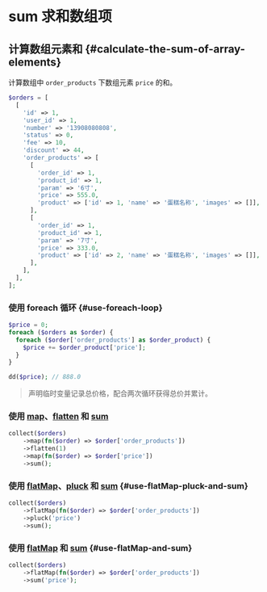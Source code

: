 # sum 求和数组项

## 计算数组元素和 {#calculate-the-sum-of-array-elements}

计算数组中 `order_products` 下数组元素 `price` 的和。

```php
$orders = [
  [
    'id' => 1,
    'user_id' => 1,
    'number' => '13908080808',
    'status' => 0,
    'fee' => 10,
    'discount' => 44,
    'order_products' => [
      [
        'order_id' => 1,
        'product_id' => 1,
        'param' => '6寸',
        'price' => 555.0,
        'product' => ['id' => 1, 'name' => '蛋糕名称', 'images' => []],
      ],
      [
        'order_id' => 1,
        'product_id' => 1,
        'param' => '7寸',
        'price' => 333.0,
        'product' => ['id' => 2, 'name' => '蛋糕名称', 'images' => []],
      ],
    ],
  ],
];
```

### 使用 foreach 循环 {#use-foreach-loop}

```php
$price = 0;
foreach ($orders as $order) {
  foreach ($order['order_products'] as $order_product) {
    $price += $order_product['price'];
  }
}

dd($price); // 888.0
```

> 声明临时变量记录总价格，配合两次循环获得总价并累计。

### 使用 [map](/collections/map.md)、[flatten](/collections/flatten.md) 和 [sum](/collections/sum.md)

```php
collect($orders)
    ->map(fn($order) => $order['order_products'])
    ->flatten(1)
    ->map(fn($order) => $order['price'])
    ->sum();
```

### 使用 [flatMap](../flatMap.md)、[pluck](../pluck.md) 和 [sum](../sum.md) {#use-flatMap-pluck-and-sum}

```php
collect($orders)
    ->flatMap(fn($order) => $order['order_products'])
    ->pluck('price')
    ->sum();
```

### 使用 [flatMap](/collections/flatMap.md) 和 [sum](/collections/sum.md) {#use-flatMap-and-sum}

```php
collect($orders)
    ->flatMap(fn($order) => $order['order_products'])
    ->sum('price');
```
